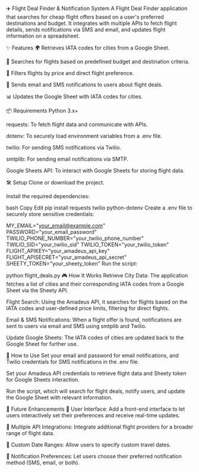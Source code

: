 ✈️ Flight Deal Finder & Notification System
A Flight Deal Finder application that searches for cheap flight offers based on a user's preferred destinations and budget. It integrates with multiple APIs to fetch flight details, sends notifications via SMS and email, and updates flight information on a spreadsheet.

✨ Features
🌍 Retrieves IATA codes for cities from a Google Sheet.

💸 Searches for flights based on predefined budget and destination criteria.

🛫 Filters flights by price and direct flight preference.

📩 Sends email and SMS notifications to users about flight deals.

📊 Updates the Google Sheet with IATA codes for cities.

📦 Requirements
Python 3.x+

requests: To fetch flight data and communicate with APIs.

dotenv: To securely load environment variables from a .env file.

twilio: For sending SMS notifications via Twilio.

smtplib: For sending email notifications via SMTP.

Google Sheets API: To interact with Google Sheets for storing flight data.

🛠 Setup
Clone or download the project.

Install the required dependencies:

bash
Copy
Edit
pip install requests twilio python-dotenv
Create a .env file to securely store sensitive credentials:

MY_EMAIL="your_email@example.com"
PASSWORD="your_email_password"
TWILIO_PHONE_NUMBER="your_twilio_phone_number"
TWILIO_SID="your_twilio_sid"
TWILIO_TOKEN="your_twilio_token"
FLIGHT_APIKEY="your_amadeus_api_key"
FLIGHT_APISECRET="your_amadeus_api_secret"
SHEETY_TOKEN="your_sheety_token"
Run the script:

python flight_deals.py
🎮 How It Works
Retrieve City Data: The application fetches a list of cities and their corresponding IATA codes from a Google Sheet via the Sheety API.

Flight Search: Using the Amadeus API, it searches for flights based on the IATA codes and user-defined price limits, filtering for direct flights.

Email & SMS Notifications: When a flight offer is found, notifications are sent to users via email and SMS using smtplib and Twilio.

Update Google Sheets: The IATA codes of cities are updated back to the Google Sheet for further use.

🚀 How to Use
Set your email and password for email notifications, and Twilio credentials for SMS notifications in the .env file.

Set your Amadeus API credentials to retrieve flight data and Sheety token for Google Sheets interaction.

Run the script, which will search for flight deals, notify users, and update the Google Sheet with relevant information.

🧩 Future Enhancements
🎨 User Interface: Add a front-end interface to let users interactively set their preferences and receive real-time updates.

🔄 Multiple API Integrations: Integrate additional flight providers for a broader range of flight data.

📅 Custom Date Ranges: Allow users to specify custom travel dates.

🚀 Notification Preferences: Let users choose their preferred notification method (SMS, email, or both).

